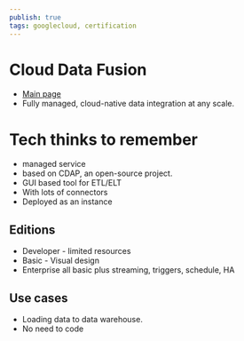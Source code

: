 ```yaml
---
publish: true
tags: googlecloud, certification
---
```


# Cloud Data Fusion
- [Main page](https://cloud.google.com/data-fusion)
- Fully managed, cloud-native data integration at any scale.


# Tech thinks to remember
- managed service
- based on CDAP, an open-source project.
- GUI based tool for ETL/ELT
- With lots of connectors
- Deployed as an instance

## Editions
- Developer - limited resources
- Basic - Visual design
- Enterprise all basic plus streaming, triggers, schedule, HA

## Use cases
- Loading data to data warehouse.
- No need to code
